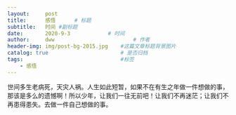 ```yaml
---
layout:     post 
title:      感悟		# 标题 
subtitle:   时间 #副标题
date:       2020-9-3			# 时间
author:     dww 						# 作者
header-img: img/post-bg-2015.jpg 	#这篇文章标题背景图片
catalog: true 						# 是否归档
tags:								#标签
    - 感悟
---
```

世间多生老病死，天灾人祸。人生如此短暂，如果不在有生之年做一件想做的事，那该是多么的遗憾啊！所以少年，让我们一往无前吧！让我们不再迷茫；让我们不再患得患失。去做一件自己想做的事。